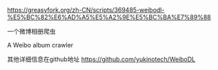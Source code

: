 https://greasyfork.org/zh-CN/scripts/369485-weibodl-%E5%BC%82%E6%AD%A5%E5%A2%9E%E5%BC%BA%E7%89%88

一个微博相册爬虫

A Weibo album crawler

其他详细信息在github地址 https://github.com/yukinotech/WeiboDL
